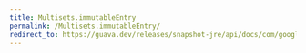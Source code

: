 ```yaml
---
title: Multisets.immutableEntry
permalink: /Multisets.immutableEntry/
redirect_to: https://guava.dev/releases/snapshot-jre/api/docs/com/google/common/collect/Multisets.html#immutableEntry-E-int-
---
```

